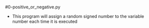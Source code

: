 #0-positive_or_negative.py
- This program will assign a random signed number to the variable number each time it is executed
